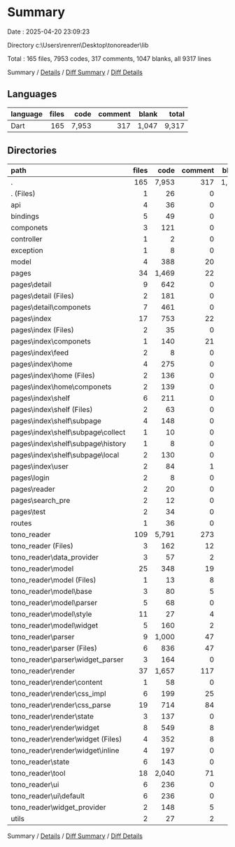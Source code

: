 # Summary

Date : 2025-04-20 23:09:23

Directory c:\\Users\\renren\\Desktop\\tonoreader\\lib

Total : 165 files,  7953 codes, 317 comments, 1047 blanks, all 9317 lines

Summary / [Details](details.md) / [Diff Summary](diff.md) / [Diff Details](diff-details.md)

## Languages
| language | files | code | comment | blank | total |
| :--- | ---: | ---: | ---: | ---: | ---: |
| Dart | 165 | 7,953 | 317 | 1,047 | 9,317 |

## Directories
| path | files | code | comment | blank | total |
| :--- | ---: | ---: | ---: | ---: | ---: |
| . | 165 | 7,953 | 317 | 1,047 | 9,317 |
| . (Files) | 1 | 26 | 0 | 4 | 30 |
| api | 4 | 36 | 0 | 9 | 45 |
| bindings | 5 | 49 | 0 | 10 | 59 |
| componets | 3 | 121 | 0 | 16 | 137 |
| controller | 1 | 2 | 0 | 2 | 4 |
| exception | 1 | 8 | 0 | 1 | 9 |
| model | 4 | 388 | 20 | 97 | 505 |
| pages | 34 | 1,469 | 22 | 140 | 1,631 |
| pages\\detail | 9 | 642 | 0 | 40 | 682 |
| pages\\detail (Files) | 2 | 181 | 0 | 11 | 192 |
| pages\\detail\\componets | 7 | 461 | 0 | 29 | 490 |
| pages\\index | 17 | 753 | 22 | 82 | 857 |
| pages\\index (Files) | 2 | 35 | 0 | 5 | 40 |
| pages\\index\\componets | 1 | 140 | 21 | 24 | 185 |
| pages\\index\\feed | 2 | 8 | 0 | 6 | 14 |
| pages\\index\\home | 4 | 275 | 0 | 17 | 292 |
| pages\\index\\home (Files) | 2 | 136 | 0 | 8 | 144 |
| pages\\index\\home\\componets | 2 | 139 | 0 | 9 | 148 |
| pages\\index\\shelf | 6 | 211 | 0 | 22 | 233 |
| pages\\index\\shelf (Files) | 2 | 63 | 0 | 6 | 69 |
| pages\\index\\shelf\\subpage | 4 | 148 | 0 | 16 | 164 |
| pages\\index\\shelf\\subpage\\collect | 1 | 10 | 0 | 3 | 13 |
| pages\\index\\shelf\\subpage\\history | 1 | 8 | 0 | 3 | 11 |
| pages\\index\\shelf\\subpage\\local | 2 | 130 | 0 | 10 | 140 |
| pages\\index\\user | 2 | 84 | 1 | 8 | 93 |
| pages\\login | 2 | 8 | 0 | 4 | 12 |
| pages\\reader | 2 | 20 | 0 | 5 | 25 |
| pages\\search_pre | 2 | 12 | 0 | 5 | 17 |
| pages\\test | 2 | 34 | 0 | 4 | 38 |
| routes | 1 | 36 | 0 | 2 | 38 |
| tono_reader | 109 | 5,791 | 273 | 760 | 6,824 |
| tono_reader (Files) | 3 | 162 | 12 | 30 | 204 |
| tono_reader\\data_provider | 3 | 57 | 2 | 14 | 73 |
| tono_reader\\model | 25 | 348 | 19 | 77 | 444 |
| tono_reader\\model (Files) | 1 | 13 | 8 | 6 | 27 |
| tono_reader\\model\\base | 3 | 80 | 5 | 16 | 101 |
| tono_reader\\model\\parser | 5 | 68 | 0 | 11 | 79 |
| tono_reader\\model\\style | 11 | 27 | 4 | 18 | 49 |
| tono_reader\\model\\widget | 5 | 160 | 2 | 26 | 188 |
| tono_reader\\parser | 9 | 1,000 | 47 | 87 | 1,134 |
| tono_reader\\parser (Files) | 6 | 836 | 47 | 80 | 963 |
| tono_reader\\parser\\widget_parser | 3 | 164 | 0 | 7 | 171 |
| tono_reader\\render | 37 | 1,657 | 117 | 216 | 1,990 |
| tono_reader\\render\\content | 1 | 58 | 0 | 6 | 64 |
| tono_reader\\render\\css_impl | 6 | 199 | 25 | 27 | 251 |
| tono_reader\\render\\css_parse | 19 | 714 | 84 | 118 | 916 |
| tono_reader\\render\\state | 3 | 137 | 0 | 15 | 152 |
| tono_reader\\render\\widget | 8 | 549 | 8 | 50 | 607 |
| tono_reader\\render\\widget (Files) | 4 | 352 | 8 | 30 | 390 |
| tono_reader\\render\\widget\\inline | 4 | 197 | 0 | 20 | 217 |
| tono_reader\\state | 6 | 143 | 0 | 30 | 173 |
| tono_reader\\tool | 18 | 2,040 | 71 | 267 | 2,378 |
| tono_reader\\ui | 6 | 236 | 0 | 19 | 255 |
| tono_reader\\ui\\default | 6 | 236 | 0 | 19 | 255 |
| tono_reader\\widget_provider | 2 | 148 | 5 | 20 | 173 |
| utils | 2 | 27 | 2 | 6 | 35 |

Summary / [Details](details.md) / [Diff Summary](diff.md) / [Diff Details](diff-details.md)